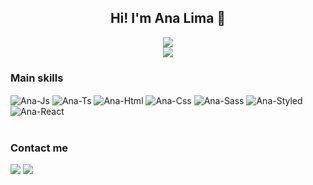 

<div align="center">
  
 ## Hi! I'm Ana Lima 👋

<div>
  <a href="https://github.com/anafrlima/">
  <img src="https://github-readme-stats.vercel.app/api?username=anafrlima&show_icons=true&theme=onedark&include_all_commits=true&count_private=true"/>
  </a>
  
  </br>
  
  <a href="https://github.com/anafrlima/">
        <img src="https://github-readme-streak-stats.herokuapp.com?user=anafrlima&hide_border=true&background=0D1117&currStreakLabel=FFFFFF&sideLabels=FFFFFF&currStreakNum=FFFFFF&dates=FFFFFF&sideNums=FFFFFF&fire=df6d74&ring=df6d74&stroke=FFFFFFFF)](https://git.io/streak-stats" />
    </a>
</div>

</div>
  
 ### Main skills
  
<div>
  <img align="center" alt="Ana-Js" src="https://img.shields.io/badge/JavaScript-F7DF1E?style=for-the-badge&logo=javascript&logoColor=white">
  <img align="center" alt="Ana-Ts" src="https://img.shields.io/badge/TypeScript-007ACC?style=for-the-badge&logo=typescript&logoColor=white">
  <img align="center" alt="Ana-Html" src="https://img.shields.io/badge/HTML5-E34F26?style=for-the-badge&logo=html5&logoColor=white">
  <img align="center" alt="Ana-Css" src="https://img.shields.io/badge/CSS3-1572B6?style=for-the-badge&logo=css3&logoColor=white">
  <img align="center" alt="Ana-Sass" src="https://img.shields.io/badge/Sass-CC6699?style=for-the-badge&logo=sass&logoColor=white">
  <img align="center" alt="Ana-Styled" src="https://img.shields.io/badge/styled--components-DB7093?style=for-the-badge&logo=styled-components&logoColor=white">
  <img align="center" alt="Ana-React" src="https://img.shields.io/badge/React-20232A?style=for-the-badge&logo=react&logoColor=61DAFB">
</div>
  
  </br>
  
  ### Contact me
  
<div style="display: inline_block">
  <a href="https://discordapp.com/users/662458125235781702" target="_blank"><img src="https://img.shields.io/badge/Discord-7289DA?style=for-the-badge&logo=discord&logoColor=white"></a>
  <a href="https://www.linkedin.com/in/anafrlima" target="_blank"><img src="https://img.shields.io/badge/-LinkedIn-%230077B5?style=for-the-badge&logo=linkedin&logoColor=white"></a> 
</div>
  


